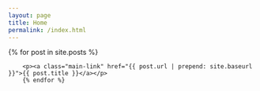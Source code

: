 ```yaml
---
layout: page
title: Home
permalink: /index.html
---
```


{% for post in site.posts %}
		
		<p><a class="main-link" href="{{ post.url | prepend: site.baseurl }}">{{ post.title }}</a></p>
		{% endfor %}
